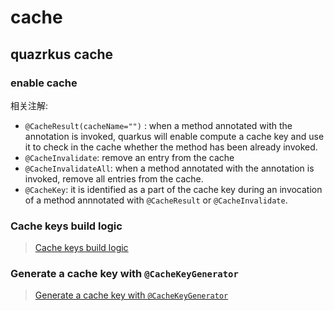 # cache

## quazrkus cache

### enable cache

相关注解:

- `@CacheResult(cacheName="")` : when a method annotated with the annotation is invoked, quarkus will enable compute a cache key and use it to check in the cache whether the method has been already invoked.
- `@CacheInvalidate`: remove an entry from the cache
- `@CacheInvalidateAll`: when a method annotated with the annotation is invoked, remove all entries from the cache.
- `@CacheKey`: it is identified as a part of the cache key during an invocation of a method annnotated with `@CacheResult` or `@CacheInvalidate`.

### Cache keys build logic

>[Cache keys build logic](https://quarkus.io/guides/cache#cache-keys-building-logic)

### Generate a cache key with `@CacheKeyGenerator`

>[Generate a cache key with `@CacheKeyGenerator`](https://quarkus.io/guides/cache#generating-a-cache-key-with-cachekeygenerator)